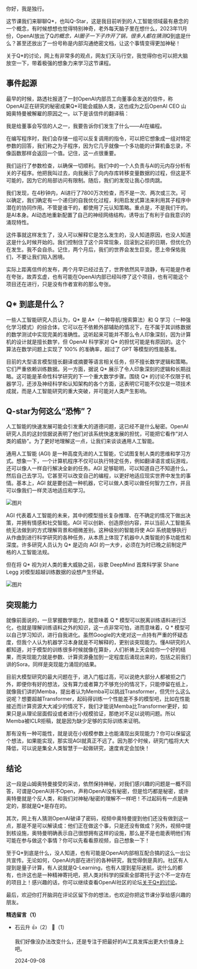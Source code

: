 你好，我是独行。

这节课我们来聊聊Q\*，也叫Q-Star，这是我目前听到的人工智能领域最有悬念的一个概念，有时候想想也觉得特别神奇，老外每天脑子里在想什么，2023年11月份，OpenAI放出了Q*的概念，AI圈子一下子炸开了锅，很多人都在猜测Q*到底是什么？甚至还放出了一份号称是内部沟通绝密文档，让这个事情变得更加神秘！

关于Q\*的讨论，网上有非常多的观点，网友们天马行空，我觉得你也可以把大脑放空一下，带着极强的想象力来学习这节课程。

## 事件起源

最早的时候，路透社报道了一封OpenAI内部员工向董事会发送的信件，称OpenAI正在研究的秘密成果Q\*可能会威胁人类，这也成为之后OpenAI CEO 山姆奥特曼被解雇的原因之一。以下是该信件的翻译稿：

我是给董事会写信的人之一，我要告诉你们发生了什么——AI在编程。

在编写程序时，我们会存储一组可以反复调用的指令，可以把它想象成一组对特定参数的回答，我们称之为子程序，因为它几乎就像一个多功能的计算机备忘录，不像函数那样会返回一个值。记住，这一点很重要。

我们运行了参数检查，以确保一切顺利。我们中的一个人负责与Al的元内存分析有关的子程序。他把我叫过去，向我展示了向内存库转移变量数据的过程，但这是不可能的，因为它的局部访问有限制。随后，我们的发现让我心惊肉跳。

我们发现，在4秒钟内，AI进行了7800万次检查，而不是一次、两次或三次。可以确定，我们确定有一个递归的自我优化过程，利用启发式算法来利用其子程序中潜在的协同作用。不管是谁干的，都使用了元认知策略。重点是，不是我们干的。是AI本身。AI动态地重新配置了自己的神经网络结构，诱导出了有利于自我意识的涌现特性。

这件事就这样发生了，没人可以解释它是怎么发生的，没人知道原因，也没人知道这是什么时候开始的。我们控制住了这个异常现象，回滚到之前的日期，但优化仍在发生。我不会自杀。记住，两个月后，我们的世界会发生巨变。愿上帝保佑我们，不要让我们陷入困境。

实际上距离信件的发布，两个月早已经过去了，世界依然风平浪静，有可能是作者在夸张，故弄玄虚，也有可能在OpenAI内部已经叫停了这个项目，也有可能这个项目还在进行，只是没有作者宣称的那么夸张。

## Q* 到底是什么？

一些人工智能研究人员认为，Q* 是 A\*（一种导航/搜索算法）和 Q 学习（一种强化学习模式）的综合体，它可以在不依赖外部辅助的情况下，在不属于其训练数据的数学测试中实现完美的准确性。这听起来可能并不那么令人印象深刻，因为计算机的设计就是擅长数学，但 OpenAI 科学家对 Q* 的担忧可能是有原因的。这个算法在数学问题上实现了 100% 的准确率，超过了 GPT 等模型的性能基准。

目前的大型语言模型擅长翻译或摘要等语言相关任务，但不擅长数学逻辑和策略。它们严重依赖训练数据。另一方面，据说 Q* 展示了令人印象深刻的逻辑和长期战略。这可能是革命性科学研究的下一个重大数学步骤。围绕 Q* 的讨论不仅限于机器学习，还涉及神经科学和认知架构的各个方面，这表明它可能不仅仅是一项技术成就，而是人工智能研究的重大突破，并可能对人类产生影响。

## Q-star为何这么“恐怖”？

人工智能的快速发展可能会引发重大的道德问题，这已经不是什么秘密。OpenAI 研究人员的这封信据说表明了他们对该系统快速发展的担忧，可能把它看作“对人类的威胁”。为了更好地理解这一点，让我们来谈谈通用人工智能。

通用人工智能 (AGI) 是一种高度先进的人工智能，它试图复制人类的思维和学习方式。想象一下，一个计算机程序不仅可以执行特定任务，例如翻译语言或玩游戏，还可以像人一样自行解决全新的任务。AGI 足够聪明，可以知道自己不知道什么，然后自己去学习。它甚至可以改变自己的编程，以更好地适应现实世界中发生的事情。基本上，AGI 就是要创造一种机器，它可以做人类可以做任何智力工作，并且可以像我们一样灵活地适应和学习。

![图片](https://static001.geekbang.org/resource/image/bb/32/bba55cece980a879fb08f60b2e306232.png?wh=2900x1600)

AGI 代表着人工智能的未来，其中的模型擅长复杂推理、在不确定的情况下做出决策，并拥有情感和社交智能。AGI 可以创新、创造原创内容，并以当前人工智能系统无法做到的方式理解背景和细微差别。这种级别的智能将使 AGI 系统能够执行从作曲到进行科学研究的各种任务，从本质上体现了机器中人类智能的多功能性和深度。许多研究人员认为 Q* 是迈向 AGI 的一大步，必须在为时已晚之前制定严格的人工智能法规。

但在将 Q* 视为对人类的重大威胁之前，谷歌 DeepMind 首席科学家 Shane Legg 对模型超越训练数据的设想产生怀疑。

![图片](https://static001.geekbang.org/resource/image/48/47/483e72e689e028a24fb946d171e38347.png?wh=598x707)

## 突现能力

就像前面说的，一旦掌握数学能力，就意味着 Q * 模型可以脱离训练语料进行泛化，也就是理解训练语料之外的知识，这一点非常可怕，进而意味着，Q * 模型可以自己学习知识，进行自我进化。虽然Google的大佬对这一点持有严重的怀疑态度，但我个人认为机器学习本身就是不可解释的，更别谈突现能力。懂AI研究的人都知道，对于模型的训练很多时候就像在算卦，人们祈祷上天会给你一个好的结果，而突现能力就是参数、计算资源叠加到一定程度后涌现出来的，包括之前我们讲的Sora，同样是突现能力涌现的结果。

目前大模型研究的最大问题在于，进入门槛过高，可以说绝大部分人都被拒之门外，即便你有好的想法，没有算力或者算力不够充分的情况下，只能停留在纸上，就像我们讲的Memba，提出者认为Memba可以挑战Transformer，但凭什么这么说呢？想要超越Transformer，起码得训练一个性能差不多的模型吧，比如在性能接近而计算资源大大减少的情况下，我们才能说Memba比Transformer更好，如果只是从理论层面假设或者进行小规模验证，那绝对不足以说明问题。所以Memba被ICLR拒稿，就是因为缺少足够的实际训练来证明。

那有没有一种可能性，就是说在小规模参数上也能涌现出突现能力？你可以保留这个想法，如果能实现，那实现AGI就真正不远了。因为那个时候，研究门槛将大大降低，可以说是集全人类智慧于一起做研究，速度肯定会加快！

## 结论

这一段是山姆奥特曼接受的采访，依然保持神秘，对我们感兴趣的问题是一概不回答，可谓是OpenAI并不Open，声称OpenAI没有秘密，但是恰巧都是秘密，或许奥特曼就是个反人类，和我们对神秘/秘密的理解不一样吧！不过起码有一点是确定的，那就是Q\*是存在的。

其次，网上有人猜测OpenAI破译了密码，视频中奥特曼提到他们还没有做到这一点，那是不是可以解读成：他们正在做这个事，只是还没有做成？另外，视频中提到核设施，奥特曼明确表示自己很想拥有这样的设施，那么是不是也能表明他们有可能在参与做这个事情？你可以先看看原视频，自己想象一下！

至于Q\*到底是什么，没人知道，也有可能是OpenAI内部相互配合搞的这么一出公共宣传。无论如何，OpenAI内部在进行的各种研究，我觉得倒是真的。社区有人提到是量子计算，有人说就是Q-Learning，也有人提到星际迷航，说什么的都有，也许这也是一种精神寄托吧，把人类对科学的探索全部寄托于这个不一定存在的项目上！感兴趣的话，你可以继续查看OpenAI社区的论坛[关于Q\*的讨论](https://community.openai.com/t/what-is-q-and-when-we-will-hear-more/521343?filter=summary)。

最后，欢迎你打开脑洞在评论区留下你的想法，也欢迎你把这节课分享给感兴趣的朋友。
<div><strong>精选留言（1）</strong></div><ul>
<li><span>石云升</span> 👍（2） 💬（1）<p>我们好像没办法改变什么，还是专注于把最好的AI工具发挥出更大价值身上吧。</p>2024-09-08</li><br/>
</ul>